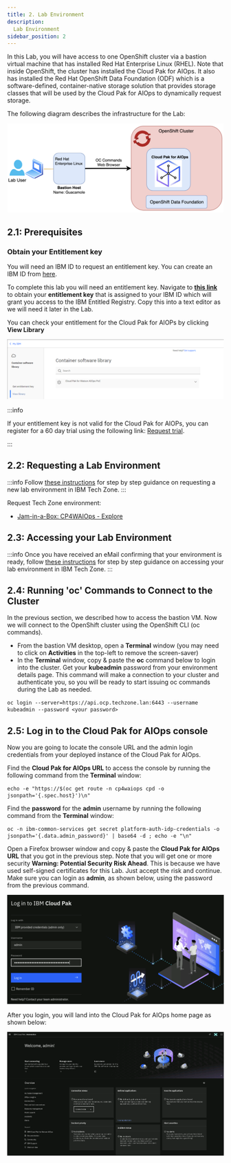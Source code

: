 ```yaml
---
title: 2. Lab Environment
description:
  Lab Environment
sidebar_position: 2
---
```



In this Lab, you will have access to one OpenShift cluster via a bastion virtual machine that has installed Red Hat Enterprise Linux (RHEL). Note
that inside OpenShift, the cluster has installed the Cloud Pak for AIOps. It also has installed the Red Hat OpenShift Data Foundation (ODF) which 
is a software-defined, container-native storage solution that provides storage classes that will be used 
by the Cloud Pak for AIOps to dynamically request storage. 

The following diagram describes the infrastructure for the Lab:

![](images/intro.drawio.png)


## 2.1: Prerequisites

### Obtain your Entitlement key

You will need an IBM ID to request an entitlement key. You can create an IBM ID 
from [here](https://www.ibm.com/account/reg/us-en/signup?formid=urx-19776).


To complete this lab you will need an entitlement key. Navigate to
[**this link**](https://myibm.ibm.com/products-services/containerlibrary) to
obtain your **entitlement key** that is assigned to your IBM ID which will grant
you access to the IBM Entitled Registry. Copy this into a text editor as we will 
need it later in the Lab. 

You can check your entitlement for the Cloud Pak for AIOPs by clicking **View Library**

![](images/entitlement_check.png)

:::info

If your entitlement key is not valid for the Cloud Pak for AIOPs, you can
register for a 60 day trial using the following link:
[Request trial](https://www.ibm.com/account/reg/us-en/login?formid=urx-51074).

:::


## 2.2: Requesting a Lab Environment

:::info
Follow
[these instructions](/waiops-tech-jam/labs/jam-in-a-box/#requesting-a-lab-environment)
for step by step guidance on requesting a new lab environment in IBM Tech Zone.
:::

Request Tech Zone environment:

- [Jam-in-a-Box: CP4WAIOps - Explore](https://techzone.ibm.com/my/reservations/create/64c2a0166c515100179d63e2)


## 2.3: Accessing your Lab Environment

:::info
Once you have received an eMail confirming that your environment is ready, follow
[these instructions](/waiops-tech-jam/labs/jam-in-a-box/#accessing-a-lab-environment)
for step by step guidance on accessing your lab environment in IBM Tech Zone.
:::

## 2.4: Running 'oc' Commands to Connect to the Cluster

In the previous section, we described how to access the bastion VM. Now we will connect
to the OpenShift cluster using the OpenShift CLI (oc commands). 

* From the bastion VM desktop, open a **Terminal** window (you may need to click on **Activities** in the
top-left to remove the screen-saver)
* In the **Terminal** window, copy & paste the **oc** command below to login into the cluster. Get your 
**kubeadmin** password from your environment details page. This command will make a connection to your cluster 
and authenticate you, so you will be ready to start issuing oc commands during the Lab as needed.

```
oc login --server=https://api.ocp.techzone.lan:6443 --username kubeadmin --password <your password>
```


## 2.5: Log in to the Cloud Pak for AIOps console

Now you are going to locate the console URL and the admin login credentials from your deployed
instance of the Cloud Pak for AIOps. 

Find the **Cloud Pak for AIOps URL** to access the console by running the following command from the **Terminal** window:

```
echo -e "https://$(oc get route -n cp4waiops cpd -o jsonpath='{.spec.host}')\n"
```

Find the **password** for the **admin** username by running the following command from the **Terminal** window:

```
oc -n ibm-common-services get secret platform-auth-idp-credentials -o jsonpath='{.data.admin_password}' | base64 -d ; echo -e "\n"
```

Open a Firefox browser window and copy & paste the **Cloud Pak for AIOps URL** that you got in the previous step. 
Note that you will get one or more security **Warning: Potential Security Risk Ahead**. This is because we have used 
self-signed certificates for this Lab. Just accept the risk and continue. Make sure you can login as **admin**, 
as shown below, using the password from the previous command.

![](images/login.png)

After you login, you will land into the Cloud Pak for AIOps home page as shown below:

![](images/home-page.png)